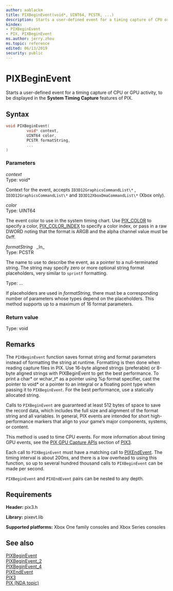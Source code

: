 ```yaml
---
author: aablackm
title: PIXBeginEvent(void*, UINT64, PCSTR, ...)
description: Starts a user-defined event for a timing capture of CPU or GPU activity, to be displayed in the **System Timing Capture** features of PIX.
kindex:
- PIXBeginEvent
- PIX, PIXBeginEvent
ms.author: jerry.zhou
ms.topic: reference
edited: 06/13/2019
security: public
---
```


# PIXBeginEvent  

Starts a user-defined event for a timing capture of CPU or GPU activity, to be displayed in the **System Timing Capture** features of PIX.  

## Syntax  
  
```cpp
void PIXBeginEvent(  
         void* context,  
         UINT64 color,  
         PCSTR formatString,
         ...  
)  
```  


### Parameters  
  
*context* &nbsp;&nbsp;  
Type: void\*  
  
Context for the event, accepts `ID3D12GraphicsCommandList\*` , `ID3D12GraphicsCommandList\*` and `ID3D12XboxDmaCommandList\*` (Xbox only).

*color* &nbsp;&nbsp;  
Type: UINT64  
  
The event color to use in the system timing chart. Use [PIX_COLOR](pix_color.md) to specify a color, [PIX_COLOR_INDEX](pix_color_index.md) to specify a color index, or pass in a raw DWORD noting that the format is ARGB and the alpha channel value must be 0xff.  

*formatString* &nbsp;&nbsp;\_In\_  
Type: PCSTR  
  
The name to use to describe the event, as a pointer to a null-terminated string. The string may specify zero or more optional string format placeholders, very similar to `sprintf` formatting.  
  
Type: ...  
  
If placeholders are used in *formatString*, there must be a corresponding number of parameters whose types depend on the placeholders. This method supports up to a maximum of 16 format parameters.  
    
### Return value
Type: void
  
## Remarks  
  
The `PIXBeginEvent` function saves format string and format parameters instead of formatting the string at runtime. Formatting is then done when reading capture files in PIX. Use 16-byte aligned strings (preferable) or 8-byte aligned strings with PIXBeginEvent to get the best performance. To print a char\* or wchar_t\* as a pointer using %p format specifier, cast the pointer to void\* or a pointer to an integral or a floating point type when passing it to `PIXBeginEvent`. For the best performance, use a statically allocated string.  

Calls to `PIXBeginEvent` are guaranteed at least 512 bytes of space to save the record data, which includes the full size and alignment of the format string and all variables. In general, PIX events are intended for short high-performance markers that align to your game’s major components, systems, or content.  

This method is used to time CPU events. For more information about timing GPU events, see the [PIX GPU Capture APIs](../pix3_members.md#pixgpucaptureapis) section of [PIX3](../pix3_members.md).  

Each call to `PIXBeginEvent` must have a matching call to [PIXEndEvent](pixendevent.md). The timing interval is about 200ns, and there is a low overhead to using this function, so up to several hundred thousand calls to `PIXBeginEvent` can be made per second.  

`PIXBeginEvent` and `PIXEndEvent` pairs can be nested to any depth.  
  
  
## Requirements  
  
**Header:** pix3.h
  
**Library:** pixevt.lib
  
**Supported platforms:** Xbox One family consoles and Xbox Series consoles  
  
## See also  
  
[PIXBeginEvent](pixbeginevent.md)  
[PIXBeginEvent_2](pixbeginevent_2.md)  
[PIXBeginEvent_4](pixbeginevent_4.md)  
[PIXEndEvent](pixendevent.md)  
[PIX3](../pix3_members.md)  
[PIX (NDA topic)](../../../../tools-console/xbox-tools-and-apis/pix/pix.md)  